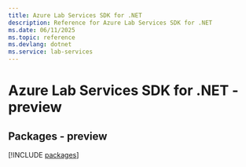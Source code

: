 ```yaml
---
title: Azure Lab Services SDK for .NET
description: Reference for Azure Lab Services SDK for .NET
ms.date: 06/11/2025
ms.topic: reference
ms.devlang: dotnet
ms.service: lab-services
---
```

# Azure Lab Services SDK for .NET - preview
## Packages - preview
[!INCLUDE [packages](lab-services-index.md)]